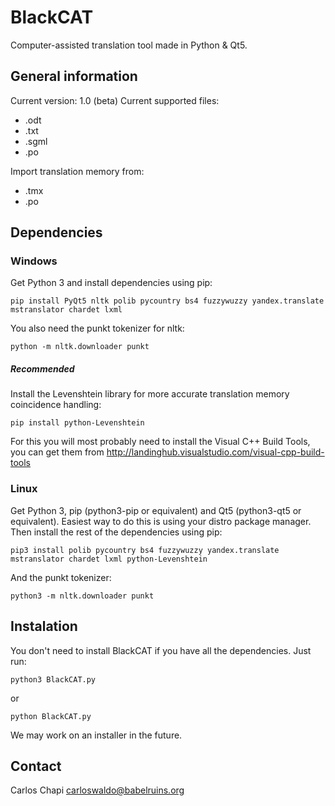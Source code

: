 # BlackCAT
Computer-assisted translation tool made in Python &amp; Qt5.
## General information
Current version: 1.0 (beta)
Current supported files:
* .odt
* .txt
* .sgml
* .po

Import translation memory from:
* .tmx
* .po

## Dependencies
### Windows
Get Python 3 and install dependencies using pip:
````
pip install PyQt5 nltk polib pycountry bs4 fuzzywuzzy yandex.translate mstranslator chardet lxml
````

You also need the punkt tokenizer for nltk:
````
python -m nltk.downloader punkt
````
##### Recommended
Install the Levenshtein library for more accurate translation memory coincidence handling:
````
pip install python-Levenshtein
````
For this you will most probably need to install the Visual C++ Build Tools, you can get them from http://landinghub.visualstudio.com/visual-cpp-build-tools

### Linux
Get Python 3, pip (python3-pip or equivalent) and Qt5 (python3-qt5 or equivalent). Easiest way to do this is using your distro package manager. Then install the rest of the dependencies using pip:
````
pip3 install polib pycountry bs4 fuzzywuzzy yandex.translate mstranslator chardet lxml python-Levenshtein
````
And the punkt tokenizer:
````
python3 -m nltk.downloader punkt
````
## Instalation
You don't need to install BlackCAT if you have all the dependencies. Just run:
````
python3 BlackCAT.py
````
or
````
python BlackCAT.py
````
We may work on an installer in the future.
## Contact
Carlos Chapi
carloswaldo@babelruins.org
